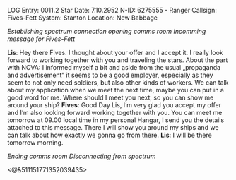 LOG Entry: 0011.2
Star Date: 7.10.2952
N-ID: 6275555 - Ranger
Callsign: Fives-Fett
System: Stanton
Location: New Babbage



*Establishing spectrum connection*
*opening comms room*
*Incomming message for Fives-Fett*

**Lis**: Hey there Fives. I thought about your offer and I accept it. I really look forward to working together with you and traveling the stars. About the part with NOVA: I informed myself a bit and aside from the usual „propaganda and advertisement“ it seems to be a good employer, especially as they seem to not only need soldiers, but also other kinds of workers. We can talk about my application when we meet the next time, maybe you can put in a good word for me.
Where should I meet you next, so you can show me around your ship?
**Fives**: Good Day Lis, I’m very glad you accept my offer and I’m also looking forward working together with you. You can meet me tomorrow at 09.00 local time in my personal Hangar, I send you the details attached to this message. There I will show you around my ships and we can talk about how exactly we gonna go from there. 
**Lis**: I will be there tomorrow morning. 

*Ending comms room*
*Disconnecting from spectrum*

<@&511151771352039435>